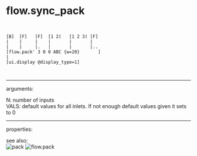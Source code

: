 # flow.sync_pack

```


[B]  [F]   [F]  [1 2(   [1 2 3( [F]
|    |     |    |       |       |
|    |     |.   |       |       |..
[flow.pack' 3 0 0 ABC {w=20}       ]
|
[ui.display @display_type=1]

            
```
---
arguments:

N: number of inputs<br>
VALS: default values for all inlets. If not enough default
            values given it sets to 0<br>

---
properties:


see also:<br>
![pack]("img/object_pack.png")
![flow.pack]("img/object_flow.pack.png")
